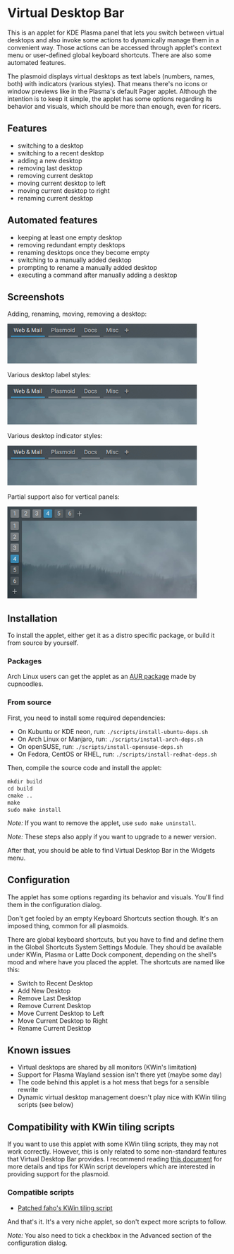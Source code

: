 # Virtual Desktop Bar

This is an applet for KDE Plasma panel that lets you switch between virtual desktops and also invoke some actions to dynamically manage them in a convenient way. Those actions can be accessed through applet's context menu or user-defined global keyboard shortcuts. There are also some automated features.

The plasmoid displays virtual desktops as text labels (numbers, names, both) with indicators (various styles). That means there's no icons or window previews like in the Plasma's default Pager applet. Although the intention is to keep it simple, the applet has some options regarding its behavior and visuals, which should be more than enough, even for ricers.

## Features

* switching to a desktop
* switching to a recent desktop
* adding a new desktop
* removing last desktop
* removing current desktop
* moving current desktop to left
* moving current desktop to right
* renaming current desktop

## Automated features

* keeping at least one empty desktop
* removing redundant empty desktops 
* renaming desktops once they become empty
* switching to a manually added desktop
* prompting to rename a manually added desktop
* executing a command after manually adding a desktop

## Screenshots

Adding, renaming, moving, removing a desktop:

![](screenshots/1.gif)

Various desktop label styles:

![](screenshots/2.gif)

Various desktop indicator styles:

![](screenshots/3.gif)

Partial support also for vertical panels:

![](screenshots/4.png)

## Installation

To install the applet, either get it as a distro specific package, or build it from source by yourself.

### Packages

Arch Linux users can get the applet as an [AUR package](https://aur.archlinux.org/packages/plasma5-applets-virtual-desktop-bar-git) made by cupnoodles.

### From source

First, you need to install some required dependencies:

* On Kubuntu or KDE neon, run: `./scripts/install-ubuntu-deps.sh`
* On Arch Linux or Manjaro, run: `./scripts/install-arch-deps.sh`
* On openSUSE, run: `./scripts/install-opensuse-deps.sh`
* On Fedora, CentOS or RHEL, run: `./scripts/install-redhat-deps.sh`

Then, compile the source code and install the applet:

```
mkdir build
cd build
cmake ..
make
sudo make install
```

_Note:_ If you want to remove the applet, use `sudo make uninstall`.

_Note:_ These steps also apply if you want to upgrade to a newer version.

After that, you should be able to find Virtual Desktop Bar in the Widgets menu.

## Configuration

The applet has some options regarding its behavior and visuals. You'll find them in the configuration dialog.

Don't get fooled by an empty Keyboard Shortcuts section though. It's an imposed thing, common for all plasmoids.

There are global keyboard shortcuts, but you have to find and define them in the Global Shortcuts System Settings Module. They should be available under KWin, Plasma or Latte Dock component, depending on the shell's mood and where have you placed the applet. The shortcuts are named like this:
* Switch to Recent Desktop
* Add New Desktop
* Remove Last Desktop
* Remove Current Desktop
* Move Current Desktop to Left
* Move Current Desktop to Right
* Rename Current Desktop

## Known issues

* Virtual desktops are shared by all monitors (KWin's limitation)
* Support for Plasma Wayland session isn't there yet (maybe some day)
* The code behind this applet is a hot mess that begs for a sensible rewrite
* Dynamic virtual desktop management doesn't play nice with KWin tiling scripts (see below)

## Compatibility with KWin tiling scripts

If you want to use this applet with some KWin tiling scripts, they may not work correctly. However, this is only related to some non-standard features that Virtual Desktop Bar provides. I recommend reading [this document](KWIN.md) for more details and tips for KWin script developers which are interested in providing support for the plasmoid.

### Compatible scripts

* [Patched faho's KWin tiling script](https://github.com/wsdfhjxc/kwin-tiling/tree/virtual-desktop-bar)

And that's it. It's a very niche applet, so don't expect more scripts to follow.

_Note:_ You also need to tick a checkbox in the Advanced section of the configuration dialog.
